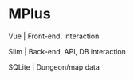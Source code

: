 # MPlus

Vue | Front-end, interaction

Slim | Back-end, API, DB interaction

SQLite | Dungeon/map data